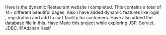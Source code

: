 Here is the dynamic Restaurant website i completed. This contains a total of 14+ different beautiful pages. Also i have added dynamic features like login , registration and add to cart facility for customers. Have also added the database file in this. Have Made this project while exploring JSP, Servlet, JDBC. 
@Adanan Kasif
